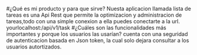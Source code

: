 #¿Qué es mi producto y para que sirve?
Nuesta aplicacion llamada lista de tareas es una Api Rest que permite la optimizacion y administracion de tareas,todo con una simple conexion a ella puedes conectarte a la url. 
yourlocalhost:/api/v1/task
#¿Cuáles son las funcionalidades más importantes y porque los usuarios las usarían?
cuenta con una seguridad de autenticacion basada en Json token, la cual solo dejara consultar a los usuarios autortizados. 